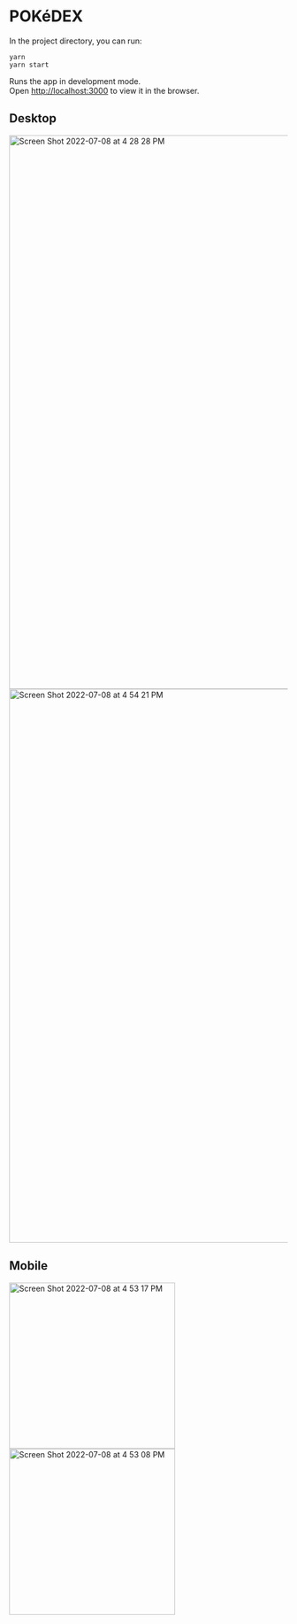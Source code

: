 # POKéDEX

In the project directory, you can run:

```
yarn
yarn start
```

Runs the app in development mode.\
Open [http://localhost:3000](http://localhost:3000) to view it in the browser.

## Desktop

<img width="1000" alt="Screen Shot 2022-07-08 at 4 28 28 PM" src="https://user-images.githubusercontent.com/9919375/178068833-1b570f08-2138-4cb9-abf1-ca8ca77d4eb0.png">
<img width="1000" alt="Screen Shot 2022-07-08 at 4 54 21 PM" src="https://user-images.githubusercontent.com/9919375/178068911-7214d3bf-5ddd-4782-8ba3-d0e8237e670e.png">


## Mobile

<p float="left">
<img width="300" alt="Screen Shot 2022-07-08 at 4 53 17 PM" src="https://user-images.githubusercontent.com/9919375/178068800-eacce305-ce21-4dfd-af25-3587eb93fa42.png">
<img width="300" alt="Screen Shot 2022-07-08 at 4 53 08 PM" src="https://user-images.githubusercontent.com/9919375/178068801-8a5ee0ae-aea8-46b5-bdb5-f17942bfa54e.png">

</p>
